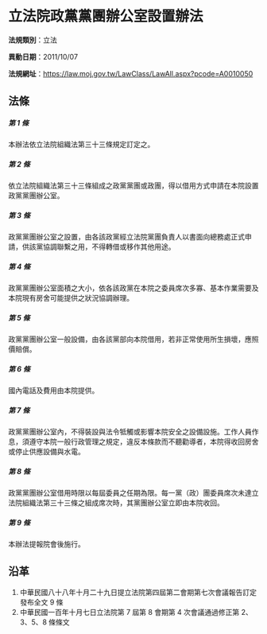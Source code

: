 # 立法院政黨黨團辦公室設置辦法

**法規類別**：立法

**異動日期**：2011/10/07  

**法規網址**：https://law.moj.gov.tw/LawClass/LawAll.aspx?pcode=A0010050





## 法條
##### 第 1 條
本辦法依立法院組織法第三十三條規定訂定之。

##### 第 2 條
依立法院組織法第三十三條組成之政黨黨團或政團，得以借用方式申請在本院設置政黨黨團辦公室。

##### 第 3 條
政黨黨團辦公室之設置，由各該政黨經立法院黨團負責人以書面向總務處正式申請，供該黨協調聯繫之用，不得轉借或移作其他用途。

##### 第 4 條
政黨黨團辦公室面積之大小，依各該政黨在本院之委員席次多寡、基本作業需要及本院現有房舍可能提供之狀況協調辦理。

##### 第 5 條
政黨黨團辦公室一般設備，由各該黨部向本院借用，若非正常使用所生損壞，應照價賠償。

##### 第 6 條
國內電話及費用由本院提供。

##### 第 7 條
政黨黨團辦公室內，不得裝設與法令牴觸或影響本院安全之設備設施。工作人員作息，須遵守本院一般行政管理之規定，違反本條款而不聽勸導者，本院得收回房舍或停止供應設備與水電。

##### 第 8 條
政黨黨團辦公室借用時限以每屆委員之任期為限。每一黨（政）團委員席次未達立法院組織法第三十三條之組成席次時，其黨團辦公室立即由本院收回。

##### 第 9 條
本辦法提報院會後施行。

## 沿革
1. 中華民國八十八年十月二十九日提立法院第四屆第二會期第七次會議報告訂定發布全文 9  條
1. 中華民國一百年十月七日立法院第 7  屆第 8  會期第 4  次會議通過修正第 2、3、5、8 條條文
